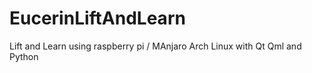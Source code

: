 # EucerinLiftAndLearn
Lift and Learn using raspberry pi / MAnjaro Arch Linux with Qt Qml and Python
